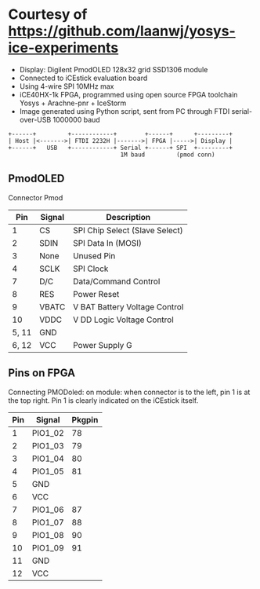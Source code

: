 # Courtesy of https://github.com/laanwj/yosys-ice-experiments

- Display: Digilent PmodOLED 128x32 grid SSD1306 module
- Connected to iCEstick evaluation board
- Using 4-wire SPI 10MHz max
- iCE40HX-1k FPGA, programmed using open source FPGA toolchain Yosys + Arachne-pnr + IceStorm
- Image generated using Python script, sent from PC through FTDI serial-over-USB 1000000 baud

```
+------+         +------------+        +------+      +---------+
| Host |<------->| FTDI 2232H |------->| FPGA |----->| Display |
+------+   USB   +------------+ Serial +------+ SPI  +---------+
                                1M baud         (pmod conn)
```

PmodOLED
------------

Connector Pmod

Pin   | Signal    | Description
------|-----------|---------------------------------
1     | CS        | SPI Chip Select (Slave Select)
2     | SDIN      | SPI Data In (MOSI)
3     | None      | Unused Pin
4     | SCLK      | SPI Clock
7     | D/C       | Data/Command Control
8     | RES       | Power Reset
9     | VBATC     | V BAT Battery Voltage Control
10    | VDDC      | V DD Logic Voltage Control
5, 11 | GND       |
6, 12 | VCC       | Power Supply G

Pins on FPGA
--------------

Connecting PMODoled: on module: when connector is to the left, pin 1 is at the top right.
Pin 1 is clearly indicated on the iCEstick itself.

Pin  | Signal  | Pkgpin
-----|---------|---------
1    | PIO1_02 | 78
2    | PIO1_03 | 79
3    | PIO1_04 | 80
4    | PIO1_05 | 81
5    | GND     |
6    | VCC     |
7    | PIO1_06 | 87
8    | PIO1_07 | 88
9    | PIO1_08 | 90
10   | PIO1_09 | 91
11   | GND     |
12   | VCC     |

